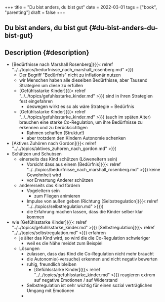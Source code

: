 +++
title = "Du bist anders, du bist gut"
date = 2022-03-01
tags = ["book", "parenting"]
draft = false
+++

## Du bist anders, du bist gut {#du-bist-anders-du-bist-gut}


## Description {#description}

-   [Bedürfnisse nach Marshall Rosenberg]({{< relref "../../topics/bedurfnisse_nach_marshall_rosenberg.md" >}})
    -   Der Begriff "Bedürfnis" nicht zu inflationär nutzen
    -   wir Menschen haben alle dieselben Bedürfnisse, aber Tausend Strategien um diese zu erfüllen
    -   [Gefühlsstarke Kinder]({{< relref "../../topics/gefuhlsstarke_kinder.md" >}}) sind in ihren Strategien fest eingefahren
        -   deswegen wirkt es so als wäre Strategie = Bedürfnis
    -   [Gefühlsstarke Kinder]({{< relref "../../topics/gefuhlsstarke_kinder.md" >}}) (auch im späten Alter) brauchen eine starke Co-Regulation, um ihre Bedürfnisse zu erkennen und zu berücksichtigen
        -   Rahmen schaffen (Struktur!)
        -   aber trotzdem den Kindern Autonomie schenken
-   [Aktives Zuhören nach Gordon]({{< relref "../../topics/aktives_zuhoren_nach_gordon.md" >}})
-   Schätzen und Schubsen
    -   einerseits das Kind schützen (Löweneltern sein)
        -   Vorsicht dass aus einem [Bedürfnis]({{< relref "../../topics/bedurfnisse_nach_marshall_rosenberg.md" >}}) keine Gewohnheit wird
        -   vor Erwartung Anderer schützen
    -   andererseits das Kind fördern
        -   Vogeleltern sein
            -   zum Fliegen animieren
        -   Impulse von außen geben (Richtung [Selbstregulation]({{< relref "../../topics/selbstregulation.md" >}}))
        -   die Erfahrung machen lassen, dass die Kinder selber klar kommen
-   wie [Gefühlsstarke Kinder]({{< relref "../../topics/gefuhlsstarke_kinder.md" >}}) [Selbstregulation]({{< relref "../../topics/selbstregulation.md" >}}) erfahren
    -   je älter das Kind wird, so wird die die Co-Regulation schwieriger
        -   weil es die Nähe meidet zum Beispiel
    -   Lösungen
        -   zulassen, dass das Kind die Co-Regulation nicht mehr braucht
        -   die Autonomie(-versuche) erkennen und nicht negativ bewerten
        -   ruhig, freundlich bleiben
            -   [Gefühlsstarke Kinder]({{< relref "../../topics/gefuhlsstarke_kinder.md" >}}) reagieren extrem auf negative Emotionen / auf Widerstand
        -   Selbstregulation ist sehr wichtig für einen sozial verträglichen Umgang mit Emotionen
        -